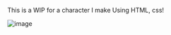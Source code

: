 This is a WIP for a character I make Using HTML, css!

![image](https://github.com/user-attachments/assets/63a6705e-421a-4d37-b42f-61435482b419)
